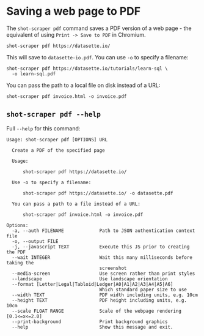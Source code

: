 # Saving a web page to PDF

The `shot-scraper pdf` command saves a PDF version of a web page - the equivalent of using `Print -> Save to PDF` in Chromium.

    shot-scraper pdf https://datasette.io/

This will save to `datasette-io.pdf`. You can use `-o` to specify a filename:

    shot-scraper pdf https://datasette.io/tutorials/learn-sql \
      -o learn-sql.pdf

You can pass the path to a local file on disk instead of a URL:

    shot-scraper pdf invoice.html -o invoice.pdf

## `shot-scraper pdf --help`

Full `--help` for this command:

<!-- [[[cog
import cog
from shot_scraper import cli
from click.testing import CliRunner
runner = CliRunner()
result = runner.invoke(cli.cli, ["pdf", "--help"])
help = result.output.replace("Usage: cli", "Usage: shot-scraper")
cog.out(
    "```\n{}\n```\n".format(help.strip())
)
]]] -->
```
Usage: shot-scraper pdf [OPTIONS] URL

  Create a PDF of the specified page

  Usage:

      shot-scraper pdf https://datasette.io/

  Use -o to specify a filename:

      shot-scraper pdf https://datasette.io/ -o datasette.pdf

  You can pass a path to a file instead of a URL:

      shot-scraper pdf invoice.html -o invoice.pdf

Options:
  -a, --auth FILENAME             Path to JSON authentication context file
  -o, --output FILE
  -j, --javascript TEXT           Execute this JS prior to creating the PDF
  --wait INTEGER                  Wait this many milliseconds before taking the
                                  screenshot
  --media-screen                  Use screen rather than print styles
  --landscape                     Use landscape orientation
  --format [Letter|Legal|Tabloid|Ledger|A0|A1|A2|A3|A4|A5|A6]
                                  Which standard paper size to use
  --width TEXT                    PDF width including units, e.g. 10cm
  --height TEXT                   PDF height including units, e.g. 10cm
  --scale FLOAT RANGE             Scale of the webpage rendering  [0.1<=x<=2.0]
  --print-background              Print background graphics
  --help                          Show this message and exit.
```
<!-- [[[end]]] -->
